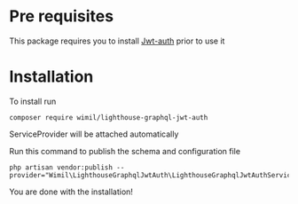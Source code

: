 # Pre requisites

This package requires you to install [Jwt-auth](https://jwt-auth.readthedocs.io/en/develop/quick-start/) prior to use it


# Installation

To install run

```
composer require wimil/lighthouse-graphql-jwt-auth
```

ServiceProvider will be attached automatically

Run this command to publish the schema and configuration file

```
php artisan vendor:publish --provider="Wimil\LighthouseGraphqlJwtAuth\LighthouseGraphqlJwtAuthServiceProvider"
```

You are done with the installation!

